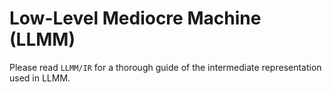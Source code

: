 # Low-Level Mediocre Machine (LLMM)

Please read `LLMM/IR` for a thorough guide of the intermediate representation used in LLMM.